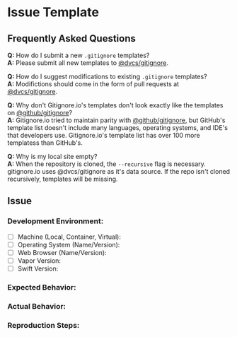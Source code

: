 # Issue Template

## Frequently Asked Questions


**Q:** How do I submit a new <code>.gitignore</code> templates?  
**A:** Please submit all new templates to [@dvcs/gitignore](https://github.com/dvcs/gitignore).

**Q:** How do I suggest modifications to existing `.gitignore` templates?  
**A:** Modifictions should come in the form of pull requests at [@dvcs/gitignore](https://github.com/dvcs/gitignore).

**Q:** Why don't Gitignore.io's templates don't look exactly like the templates on [@github/gitignore](https://github.com/github/gitignore)?  
**A:** Gitignore.io tried to maintain parity with [@github/gitignore](https://github.com/github/gitignore), but GitHub's template list doesn't include many languages, operating systems, and IDE's that developers use.  Gitignore.io's template list has over 100 more templatess than GitHub's.

**Q:** Why is my local site empty?  
**A:** When the repository is cloned, the `--recursive` flag is necessary.  gitignore.io uses @dvcs/gitignore as it's data source.  If  the repo isn't cloned recursively, templates will be missing.

## Issue

### Development Environment:

- [ ] Machine (Local, Container, Virtual):
- [ ] Operating System (Name/Version):
- [ ] Web Browser (Name/Version):
- [ ] Vapor Version:
- [ ] Swift Version:

### Expected Behavior:

### Actual Behavior:

### Reproduction Steps:
